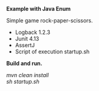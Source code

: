 **Example with Java Enum**

Simple game rock-paper-scissors.

- Logback 1.2.3
- Junit 4.13
- AssertJ
- Script of execution startup.sh

**Build and run.**

_mvn clean install_  
_sh startup.sh_


